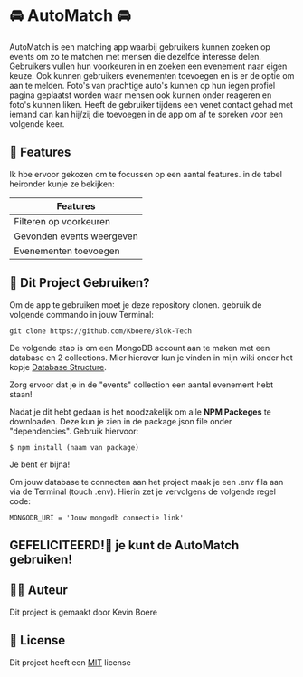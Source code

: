 # 🚘 AutoMatch 🚘
AutoMatch is een matching app waarbij gebruikers kunnen zoeken op events om zo te matchen met mensen die dezelfde interesse delen. Gebruikers vullen hun voorkeuren in en zoeken een evenement naar eigen keuze. Ook kunnen gebruikers evenementen toevoegen en is er de optie om aan te melden. Foto's van prachtige auto's kunnen op hun iegen profiel pagina geplaatst worden waar mensen ook kunnen onder reageren en foto's kunnen liken. Heeft de gebruiker tijdens een venet contact gehad met iemand dan kan hij/zij die toevoegen in de app om af te spreken voor een volgende keer.

## 🎯 Features
Ik hbe ervoor gekozen om te focussen op een aantal features. in de tabel heironder kunje ze bekijken:

| Features | 
| ----------- | 
| Filteren op voorkeuren | 
| Gevonden events weergeven |
| Evenementen toevoegen |

## 🚀 Dit Project Gebruiken?
Om de app te gebruiken moet je deze repository clonen. gebruik de volgende commando in jouw Terminal:
```
git clone https://github.com/Kboere/Blok-Tech
```
De volgende stap is om een MongoDB account aan te maken met een database en 2 collections. Mier hierover kun je vinden in mijn wiki onder het kopje [Database Structure](https://github.com/Kboere/Blok-Tech/wiki/database).

Zorg ervoor dat je in de "events" collection een aantal evenement hebt staan!

Nadat je dit hebt gedaan is het noodzakelijk om alle **NPM Packeges** te downloaden. Deze kun je zien in de package.json file onder "dependencies". Gebruik hiervoor:
```
$ npm install (naam van package)
```

Je bent er bijna!

Om jouw database te connecten aan het project maak je een .env fila aan via de Terminal (touch .env). Hierin zet je vervolgens de volgende regel code:
```
MONGODB_URI = 'Jouw mongodb connectie link'
```

## GEFELICITEERD!🎉 je kunt de AutoMatch gebruiken!

## ✍🏻 Auteur
Dit project is gemaakt door Kevin Boere

## 📜 License
Dit project heeft een [MIT](https://github.com/Kboere/Blok-Tech/blob/main/LICENSE) license

